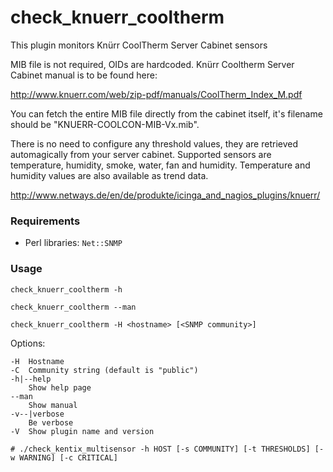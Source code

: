 check_knuerr_cooltherm
======================

This plugin monitors Knürr CoolTherm Server Cabinet sensors

MIB file is not required, OIDs are hardcoded.
Knürr Cooltherm Server Cabinet manual is to be found here:

  http://www.knuerr.com/web/zip-pdf/manuals/CoolTherm_Index_M.pdf

You can fetch the entire MIB file directly from the cabinet itself,
it's filename should be "KNUERR-COOLCON-MIB-Vx.mib".

There is no need to configure any threshold values, they are retrieved
automagically from your server cabinet. Supported sensors are temperature,
humidity, smoke, water, fan and humidity. Temperature and humidity values
are also available as trend data.

http://www.netways.de/en/de/produkte/icinga_and_nagios_plugins/knuerr/

### Requirements

* Perl libraries: `Net::SNMP`


### Usage

    check_knuerr_cooltherm -h

    check_knuerr_cooltherm --man

    check_knuerr_cooltherm -H <hostname> [<SNMP community>]

Options:

    -H  Hostname
    -C  Community string (default is "public")
    -h|--help
        Show help page
    --man
        Show manual
    -v--|verbose
        Be verbose
    -V  Show plugin name and version

    # ./check_kentix_multisensor -h HOST [-s COMMUNITY] [-t THRESHOLDS] [-w WARNING] [-c CRITICAL]



